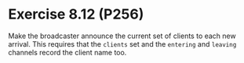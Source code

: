 # Exercise 8.12 (P256)

Make the broadcaster announce the current set of clients to each new arrival.
This requires that the `clients` set and the `entering` and `leaving` channels record the client name too.
